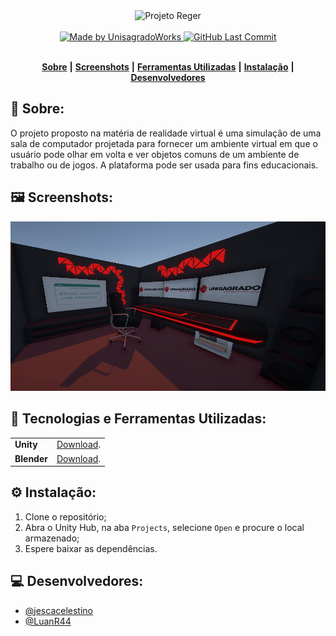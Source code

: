 <div align="center">
   <img alt="Projeto Reger" src="https://cdn.2rscms.com.br/uploads/2008/logotipos/unisagrado/png/unisagrado-png-cor.jpg" width="25%"/>
</div>
<br/>
<div align="center">
   <a href="https://github.com/UnisagradoWorks">
      <img alt="Made by UnisagradoWorks" src="https://img.shields.io/badge/made%20by-UnisagradoWorks-yellow">
   </a>
   <a href="https://github.com/UnisagradoWorks/projeto-reger/commits/main">
      <img alt="GitHub Last Commit" src="https://img.shields.io/github/last-commit/UnisagradoWorks/room-pc">
   </a>
</div>
</br>
<div align="center">

[**Sobre**](#-sobre) **|**
[**Screenshots**](#%EF%B8%8F-screenshots) **|**
[**Ferramentas Utilizadas**](#-tecnologias-e-ferramentas-utilizadas) **|**
[**Instalação**](#%EF%B8%8F-instala%C3%A7%C3%A3o) **|**
[**Desenvolvedores**](#-desenvolvedores)

</div>

## 📝 Sobre:
O projeto proposto na matéria de realidade virtual é uma simulação de uma sala de computador projetada para fornecer um ambiente virtual em que o usuário pode olhar em volta e ver objetos comuns de um ambiente de trabalho ou de jogos. A plataforma pode ser usada para fins educacionais.

## 🖼️ Screenshots:

<img src=".github/vr-room.png" alt="game img"/>

## 💾 Tecnologias e Ferramentas Utilizadas:

<table>
  <tbody>
    <tr>
      <td style="font-weight: bold">Unity</td>
      <td>
        <a href="https://unity.com" target="_blank">Download</a>.
      </td>
    </tr>
    <tr>
      <td style="font-weight: bold">Blender</td>
      <td>
        <a href="https://www.blender.org/" target="_blank">Download</a>.
      </td>
    </tr>
  </tbody>
</table>

## ⚙️ Instalação:
1. Clone o repositório;
2. Abra o Unity Hub, na aba `Projects`, selecione `Open` e procure o local armazenado;
3. Espere baixar as dependências.

## 💻 Desenvolvedores:

- [@jescacelestino](https://github.com/jescacelestino)
- [@LuanR44](https://github.com/LuanR44)
